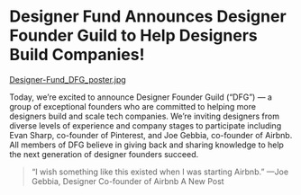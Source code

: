 # Designer Fund Announces Designer Founder Guild to Help Designers Build Companies!

[Designer-Fund_DFG_poster.jpg]({{site.baseurl}}/Designer-Fund_DFG_poster.jpg)

Today, we’re excited to announce Designer Founder Guild (“DFG”) — a group of exceptional founders who are committed to helping more designers build and scale tech companies. We’re inviting designers from diverse levels of experience and company stages to participate including Evan Sharp, co-founder of Pinterest, and Joe Gebbia, co-founder of Airbnb. All members of DFG believe in giving back and sharing knowledge to help the next generation of designer founders succeed.

> “I wish something like this existed when I was starting Airbnb.”
—Joe Gebbia, Designer Co-founder of Airbnb A New Post
